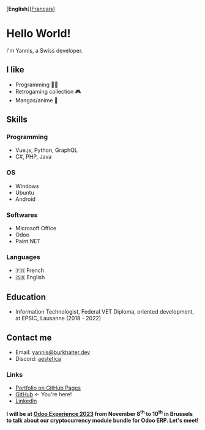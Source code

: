 [**English**]\[[Français](LISEZMOI.md)]

# Hello World!

I'm Yannis, a Swiss developer.

## I like

- Programming :man_technologist:
- Retrogaming collection :video_game:
- Mangas/anime :crossed_flags:

## Skills

### Programming

- Vue.js, Python, GraphQL
- C#, PHP, Java

### OS

- Windows
- Ubuntu
- Android

### Softwares

- Microsoft Office
- Odoo
- Paint.NET

### Languages

- :fr: French
- :gb: English

## Education

- Information Technologist, Federal VET Diploma, oriented development, at EPSIC, Lausanne (2018 - 2022)

## Contact me

- Email: yannis@burkhalter.dev
- Discord: [aestetica](https://discordapp.com/users/317230160124313610)

### Links

- [Portfolio on GitHub Pages](https://burkhaltery.github.io/en)
- [GitHub](https://github.com/BurkhalterY) ← You're here!
- [LinkedIn](https://www.linkedin.com/in/yannis-burkhalter)

**I will be at [Odoo Experience 2023](https://www.odoo.com/event/odoo-experience-2023-3735/page/oxp23-introduction) from November 8<sup>th</sup> to 10<sup>th</sup> in Brussels to talk about our cryptocurrency module bundle for Odoo ERP. Let's meet!**

